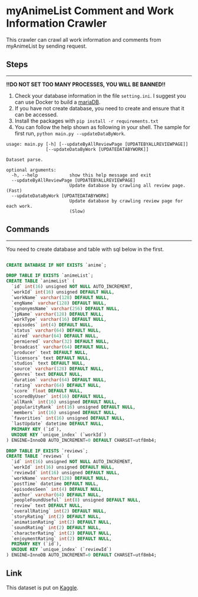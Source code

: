 
# myAnimeList Comment and Work Information Crawler

This crawler can crawl all work information and comments from myAnimeList by sending request.

## Steps 
----------

**!!DO NOT SET TOO MANY PROCESSES, YOU WILL BE BANNED!!**

1. Check your database information in the file `setting.ini`. I suggest you can use Docker to build a [mariaDB](https://hub.docker.com/_/mariadb).
2. If you have not create database, you need to create and ensure that it can be accessed.
3. Install the packages with `pip install -r requirements.txt`
4. You can follow the help shown as following in your shell. The sample for first run, `python main.py --updateDataByWork`.

```
usage: main.py [-h] [--updateByAllReviewPage [UPDATEBYALLREVIEWPAGE]]
               [--updateDataByWork [UPDATEDATABYWORK]]

Dataset parse.

optional arguments:
  -h, --help            show this help message and exit
  --updateByAllReviewPage [UPDATEBYALLREVIEWPAGE]
                        Update database by crawling all review page. (Fast)
  --updateDataByWork [UPDATEDATABYWORK]
                        Update database by crawling review page for each work.
                        (Slow)
```

## Commands 
-----------

You need to create database and table with sql below in the first.

```sql

CREATE DATABASE IF NOT EXISTS `anime`;

DROP TABLE IF EXISTS `animeList`;
CREATE TABLE `animeList` (
  `id` int(16) unsigned NOT NULL AUTO_INCREMENT,
  `workId` int(16) unsigned DEFAULT NULL,
  `workName` varchar(128) DEFAULT NULL,
  `engName` varchar(128) DEFAULT NULL,
  `synonymsName` varchar(256) DEFAULT NULL,
  `jpName` varchar(128) DEFAULT NULL,
  `workType` varchar(16) DEFAULT NULL,
  `episodes` int(4) DEFAULT NULL,
  `status` varchar(64) DEFAULT NULL,
  `aired` varchar(64) DEFAULT NULL,
  `permiered` varchar(32) DEFAULT NULL,
  `broadcast` varchar(64) DEFAULT NULL,
  `producer` text DEFAULT NULL,
  `licensors` text DEFAULT NULL,
  `studios` text DEFAULT NULL,
  `source` varchar(128) DEFAULT NULL,
  `genres` text DEFAULT NULL,
  `duration` varchar(64) DEFAULT NULL,
  `rating` varchar(64) DEFAULT NULL,
  `score` float DEFAULT NULL,
  `scoredByUser` int(16) DEFAULT NULL,
  `allRank` int(16) unsigned DEFAULT NULL,
  `popularityRank` int(16) unsigned DEFAULT NULL,
  `members` int(16) unsigned DEFAULT NULL,
  `favorities` int(16) unsigned DEFAULT NULL,
  `lastUpdate` datetime DEFAULT NULL,
  PRIMARY KEY (`id`),
  UNIQUE KEY `unique_index` (`workId`)
) ENGINE=InnoDB AUTO_INCREMENT=0 DEFAULT CHARSET=utf8mb4;

DROP TABLE IF EXISTS `reviews`;
CREATE TABLE `reviews` (
  `id` int(16) unsigned NOT NULL AUTO_INCREMENT,
  `workId` int(16) unsigned DEFAULT NULL,
  `reviewId` int(16) unsigned DEFAULT NULL,
  `workName` varchar(128) DEFAULT NULL,
  `postTime` datetime DEFAULT NULL,
  `episodesSeen` int(4) DEFAULT NULL,
  `author` varchar(64) DEFAULT NULL,
  `peopleFoundUseful` int(8) unsigned DEFAULT NULL,
  `review` text DEFAULT NULL,
  `overallRating` int(2) DEFAULT NULL,
  `storyRating` int(2) DEFAULT NULL,
  `animationRating` int(2) DEFAULT NULL,
  `soundRating` int(2) DEFAULT NULL,
  `characterRating` int(2) DEFAULT NULL,
  `enjoymentRating` int(2) DEFAULT NULL,
  PRIMARY KEY (`id`),
  UNIQUE KEY `unique_index` (`reviewId`)
) ENGINE=InnoDB AUTO_INCREMENT=0 DEFAULT CHARSET=utf8mb4;

```

## Link

This dataset is put on [Kaggle](https://www.kaggle.com/natlee/myanimelist-comment-dataset).


